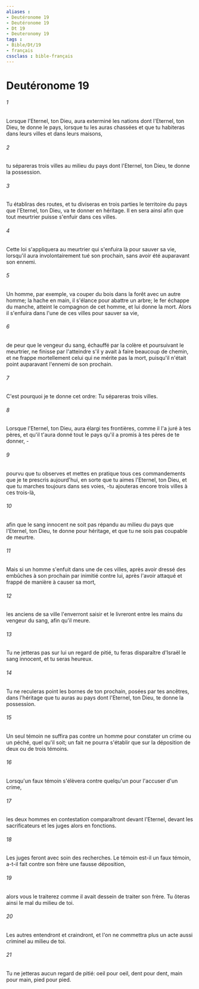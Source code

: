 ```yaml
---
aliases : 
- Deutéronome 19
- Deutéronome 19
- Dt 19
- Deuteronomy 19
tags : 
- Bible/Dt/19
- français
cssclass : bible-français
---
```


# Deutéronome 19

###### 1
Lorsque l'Eternel, ton Dieu, aura exterminé les nations dont l'Eternel, ton Dieu, te donne le pays, lorsque tu les auras chassées et que tu habiteras dans leurs villes et dans leurs maisons,
###### 2
tu sépareras trois villes au milieu du pays dont l'Eternel, ton Dieu, te donne la possession.
###### 3
Tu établiras des routes, et tu diviseras en trois parties le territoire du pays que l'Eternel, ton Dieu, va te donner en héritage. Il en sera ainsi afin que tout meurtrier puisse s'enfuir dans ces villes.
###### 4
Cette loi s'appliquera au meurtrier qui s'enfuira là pour sauver sa vie, lorsqu'il aura involontairement tué son prochain, sans avoir été auparavant son ennemi.
###### 5
Un homme, par exemple, va couper du bois dans la forêt avec un autre homme; la hache en main, il s'élance pour abattre un arbre; le fer échappe du manche, atteint le compagnon de cet homme, et lui donne la mort. Alors il s'enfuira dans l'une de ces villes pour sauver sa vie,
###### 6
de peur que le vengeur du sang, échauffé par la colère et poursuivant le meurtrier, ne finisse par l'atteindre s'il y avait à faire beaucoup de chemin, et ne frappe mortellement celui qui ne mérite pas la mort, puisqu'il n'était point auparavant l'ennemi de son prochain.
###### 7
C'est pourquoi je te donne cet ordre: Tu sépareras trois villes.
###### 8
Lorsque l'Eternel, ton Dieu, aura élargi tes frontières, comme il l'a juré à tes pères, et qu'il t'aura donné tout le pays qu'il a promis à tes pères de te donner, -
###### 9
pourvu que tu observes et mettes en pratique tous ces commandements que je te prescris aujourd'hui, en sorte que tu aimes l'Eternel, ton Dieu, et que tu marches toujours dans ses voies, -tu ajouteras encore trois villes à ces trois-là,
###### 10
afin que le sang innocent ne soit pas répandu au milieu du pays que l'Eternel, ton Dieu, te donne pour héritage, et que tu ne sois pas coupable de meurtre.
###### 11
Mais si un homme s'enfuit dans une de ces villes, après avoir dressé des embûches à son prochain par inimitié contre lui, après l'avoir attaqué et frappé de manière à causer sa mort,
###### 12
les anciens de sa ville l'enverront saisir et le livreront entre les mains du vengeur du sang, afin qu'il meure.
###### 13
Tu ne jetteras pas sur lui un regard de pitié, tu feras disparaître d'Israël le sang innocent, et tu seras heureux.
###### 14
Tu ne reculeras point les bornes de ton prochain, posées par tes ancêtres, dans l'héritage que tu auras au pays dont l'Eternel, ton Dieu, te donne la possession.
###### 15
Un seul témoin ne suffira pas contre un homme pour constater un crime ou un péché, quel qu'il soit; un fait ne pourra s'établir que sur la déposition de deux ou de trois témoins.
###### 16
Lorsqu'un faux témoin s'élèvera contre quelqu'un pour l'accuser d'un crime,
###### 17
les deux hommes en contestation comparaîtront devant l'Eternel, devant les sacrificateurs et les juges alors en fonctions.
###### 18
Les juges feront avec soin des recherches. Le témoin est-il un faux témoin, a-t-il fait contre son frère une fausse déposition,
###### 19
alors vous le traiterez comme il avait dessein de traiter son frère. Tu ôteras ainsi le mal du milieu de toi.
###### 20
Les autres entendront et craindront, et l'on ne commettra plus un acte aussi criminel au milieu de toi.
###### 21
Tu ne jetteras aucun regard de pitié: oeil pour oeil, dent pour dent, main pour main, pied pour pied.
